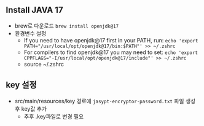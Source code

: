 ## Install JAVA 17
- brew로 다운로드
`brew install openjdk@17`
- 환경변수 설정 
  - If you need to have openjdk@17 first in your PATH, run:
  `echo 'export PATH="/usr/local/opt/openjdk@17/bin:$PATH"' >> ~/.zshrc`
  - For compilers to find openjdk@17 you may need to set:
`echo 'export CPPFLAGS="-I/usr/local/opt/openjdk@17/include"' >> ~/.zshrc`
  - source ~/.zshrc


## key 설정
- src/main/resources/key 경로에 `jasypt-encryptor-password.txt` 파일 생성 후 key값 추가
  - 추후 .key파일로 변경 필요
